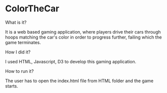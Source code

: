 # ColorTheCar

What is it?

It is a web based gaming application, where players drive their cars through hoops matching the car's color in order to progress further, failing which the game terminates.

How I did it?

I used HTML, Javascript, D3 to develop this gaming application. 

How to run it?

The user has to open the index.html file from HTML folder and the game starts.
